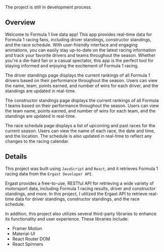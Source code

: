 The project is still in development process.

## Overview

Welcome to Formula 1 live data app! This app provides real-time data for Formula 1 racing fans, including driver standings, constructor standings, and the race schedule. With user-friendly interface and engaging animations, you can easily stay up-to-date on the latest racing information and track your favorite drivers and teams throughout the season. Whether you're a die-hard fan or a casual spectator, this app is the perfect tool for staying informed and enjoying the excitement of Formula 1 racing.

The driver standings page displays the current rankings of all Formula 1 drivers based on their performance throughout the season. Users can view the name, team, points earned, and number of wins for each driver, and the standings are updated in real-time.

The constructor standings page displays the current rankings of all Formula 1 teams based on their performance throughout the season. Users can view the team name, points earned, and number of wins for each team, and the standings are updated in real-time.

The race schedule page displays a list of upcoming and past races for the current season. Users can view the name of each race, the date and time, and the location. The schedule is also updated in real-time to reflect any changes to the racing calendar.


## Details

This project was built using `JavaScript` and `React`, and it retrieves Formula 1 racing data from the `Ergast Developer API`.

Ergast provides a free-to-use, RESTful API for retrieving a wide variety of motorsport data, including Formula 1 racing results, driver and constructor standings, and more. In this project, I utilized the Ergast API to retrieve real-time data for driver standings, constructor standings, and the race schedule.

In addition, this project also utilizes several third-party libraries to enhance its functionality and user experience. These libraries include:

- Framer Motion
- Material-UI 
- React Router DOM
- React Spinners
